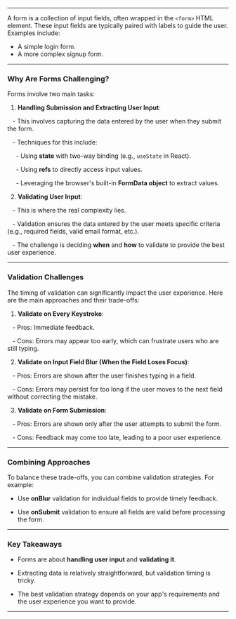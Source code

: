 
---


A form is a collection of input fields, often wrapped in the `<form>` HTML element. These input fields are typically paired with labels to guide the user. Examples include:

- A simple login form.
- A more complex signup form.

---

### **Why Are Forms Challenging?**

Forms involve two main tasks:

1. **Handling Submission and Extracting User Input**:

   - This involves capturing the data entered by the user when they submit the form.

   - Techniques for this include:

     - Using **state** with two-way binding (e.g., `useState` in React).

     - Using **refs** to directly access input values.

     - Leveraging the browser's built-in **FormData object** to extract values.

  

2. **Validating User Input**:

   - This is where the real complexity lies.

   - Validation ensures the data entered by the user meets specific criteria (e.g., required fields, valid email format, etc.).

   - The challenge is deciding **when** and **how** to validate to provide the best user experience.

---

### **Validation Challenges**

The timing of validation can significantly impact the user experience. Here are the main approaches and their trade-offs:

1. **Validate on Every Keystroke**:

   - Pros: Immediate feedback.

   - Cons: Errors may appear too early, which can frustrate users who are still typing.

  

2. **Validate on Input Field Blur (When the Field Loses Focus)**:

   - Pros: Errors are shown after the user finishes typing in a field.

   - Cons: Errors may persist for too long if the user moves to the next field without correcting the mistake.


3. **Validate on Form Submission**:

   - Pros: Errors are shown only after the user attempts to submit the form.

   - Cons: Feedback may come too late, leading to a poor user experience.

---

### **Combining Approaches**

To balance these trade-offs, you can combine validation strategies. For example:

- Use **onBlur** validation for individual fields to provide timely feedback.

- Use **onSubmit** validation to ensure all fields are valid before processing the form.

---

### **Key Takeaways**

- Forms are about **handling user input** and **validating it**.

- Extracting data is relatively straightforward, but validation timing is tricky.

- The best validation strategy depends on your app's requirements and the user experience you want to provide.

---
